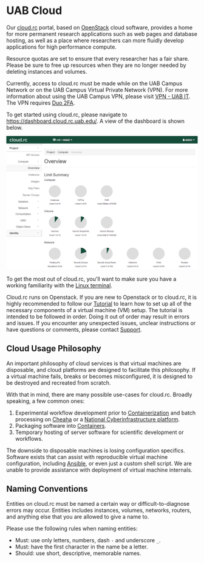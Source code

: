 # UAB Cloud

Our [cloud.rc](https://dashboard.cloud.rc.uab.edu) portal, based on [OpenStack](https://www.openstack.org/) cloud software, provides a home for more permanent research applications such as web pages and database hosting, as well as a place where researchers can more fluidly develop applications for high performance compute.

Resource quotas are set to ensure that every researcher has a fair share. Please be sure to free up resources when they are no longer needed by deleting instances and volumes.

Currently, access to cloud.rc must be made while on the UAB Campus Network or on the UAB Campus Virtual Private Network (VPN). For more information about using the UAB Campus VPN, please visit [VPN - UAB IT](https://www.uab.edu/it/home/tech-solutions/network/vpn). The VPN requires [Duo 2FA](https://www.uab.edu/it/home/security/2-factor).

To get started using cloud.rc, please navigate to <https://dashboard.cloud.rc.uab.edu/>. A view of the dashboard is shown below.

![!cloud.rc dashboard](images/introduction.png)

To get the most out of cloud.rc, you'll want to make sure you have a working familiarity with the [Linux terminal](../workflow_solutions/shell.md).

Cloud.rc runs on Openstack. If you are new to Openstack or to cloud.rc, it is highly recommended to follow our [Tutorial](tutorial/index.md) to learn how to set up all of the necessary components of a virtual machine (VM) setup. The tutorial is intended to be followed in order. Doing it out of order may result in errors and issues. If you encounter any unexpected issues, unclear instructions or have questions or comments, please contact [Support](../help/support.md).

## Cloud Usage Philosophy

An important philosophy of cloud services is that virtual machines are disposable, and cloud platforms are designed to facilitate this philosophy. If a virtual machine fails, breaks or becomes misconfigured, it is designed to be destroyed and recreated from scratch.

With that in mind, there are many possible use-cases for cloud.rc. Broadly speaking, a few common ones:

1. Experimental workflow development prior to [Containerization](../workflow_solutions/getting_containers.md) and batch processing on [Cheaha](../cheaha/getting_started.md) or a [National Cyberinfrastructure platform](../national_ci/index.md).
2. Packaging software into [Containers](../workflow_solutions/getting_containers.md#create-your-own-docker-container).
3. Temporary hosting of server software for scientific development or workflows.

The downside to disposable machines is losing configuration specifics. Software exists that can assist with reproducible virtual machine configuration, including [Ansible](https://www.ansible.com/), or even just a custom shell script. We are unable to provide assistance with deployment of virtual machine internals.

## Naming Conventions

Entities on cloud.rc must be named a certain way or difficult-to-diagnose errors may occur. Entities includes instances, volumes, networks, routers, and anything else that you are allowed to give a name to.

Please use the following rules when naming entities:

- Must: use only letters, numbers, dash `-` and underscore `_`.
- Must: have the first character in the name be a letter.
- Should: use short, descriptive, memorable names.
